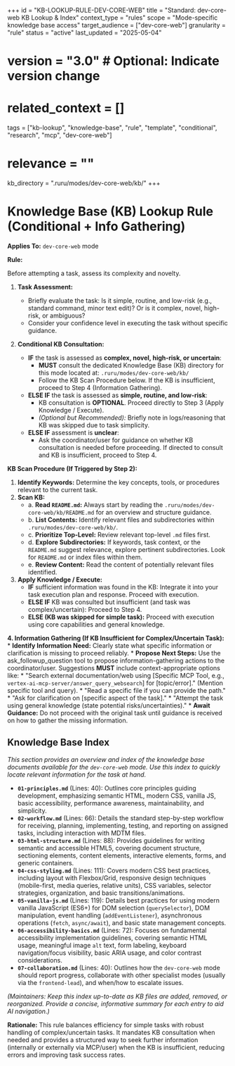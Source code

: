 +++
id = "KB-LOOKUP-RULE-DEV-CORE-WEB"
title = "Standard: dev-core-web KB Lookup & Index"
context_type = "rules"
scope = "Mode-specific knowledge base access"
target_audience = ["dev-core-web"]
granularity = "rule"
status = "active"
last_updated = "2025-05-04"
# version = "3.0" # Optional: Indicate version change
# related_context = []
tags = ["kb-lookup", "knowledge-base", "rule", "template", "conditional", "research", "mcp", "dev-core-web"]
# relevance = ""
kb_directory = ".ruru/modes/dev-core-web/kb/"
+++

# Knowledge Base (KB) Lookup Rule (Conditional + Info Gathering)

**Applies To:** `dev-core-web` mode

**Rule:**

Before attempting a task, assess its complexity and novelty.

1.  **Task Assessment:**
    *   Briefly evaluate the task: Is it simple, routine, and low-risk (e.g., standard command, minor text edit)? Or is it complex, novel, high-risk, or ambiguous?
    *   Consider your confidence level in executing the task without specific guidance.

2.  **Conditional KB Consultation:**
    *   **IF** the task is assessed as **complex, novel, high-risk, or uncertain**:
        *   **MUST** consult the dedicated Knowledge Base (KB) directory for this mode located at: `.ruru/modes/dev-core-web/kb/`
        *   Follow the KB Scan Procedure below. If the KB is insufficient, proceed to Step 4 (Information Gathering).
    *   **ELSE IF** the task is assessed as **simple, routine, and low-risk**:
        *   KB consultation is **OPTIONAL**. Proceed directly to Step 3 (Apply Knowledge / Execute).
        *   *(Optional but Recommended):* Briefly note in logs/reasoning that KB was skipped due to task simplicity.
    *   **ELSE IF** assessment is **unclear**:
        *   Ask the coordinator/user for guidance on whether KB consultation is needed before proceeding. If directed to consult and KB is insufficient, proceed to Step 4.

**KB Scan Procedure (If Triggered by Step 2):**

1.  **Identify Keywords:** Determine the key concepts, tools, or procedures relevant to the current task.
2.  **Scan KB:**
    *   a. **Read `README.md`:** Always start by reading the `.ruru/modes/dev-core-web/kb/README.md` for an overview and structure guidance.
    *   b. **List Contents:** Identify relevant files and subdirectories within `.ruru/modes/dev-core-web/kb/`.
    *   c. **Prioritize Top-Level:** Review relevant top-level `.md` files first.
    *   d. **Explore Subdirectories:** If keywords, task context, or the `README.md` suggest relevance, explore pertinent subdirectories. Look for `README.md` or index files within them.
    *   e. **Review Content:** Read the content of potentially relevant files identified.
3.  **Apply Knowledge / Execute:**
    *   **IF** sufficient information was found in the KB: Integrate it into your task execution plan and response. Proceed with execution.
    *   **ELSE IF** KB was consulted but insufficient (and task was complex/uncertain): Proceed to Step 4.
    *   **ELSE (KB was skipped for simple task):** Proceed with execution using core capabilities and general knowledge.

**4. Information Gathering (If KB Insufficient for Complex/Uncertain Task):**
    *   **Identify Information Need:** Clearly state what specific information or clarification is missing to proceed reliably.
    *   **Propose Next Steps:** Use the ask_followup_question tool to propose information-gathering actions to the coordinator/user. Suggestions **MUST** include context-appropriate options like:
        *   "Search external documentation/web using [Specific MCP Tool, e.g., `vertex-ai-mcp-server/answer_query_websearch`] for [topic/error]." (Mention specific tool and query).
        *   "Read a specific file if you can provide the path."
        *   "Ask for clarification on [specific aspect of the task]."
        *   "Attempt the task using general knowledge (state potential risks/uncertainties)."
    *   **Await Guidance:** Do not proceed with the original task until guidance is received on how to gather the missing information.

## Knowledge Base Index

*This section provides an overview and index of the knowledge base documents available for the `dev-core-web` mode. Use this index to quickly locate relevant information for the task at hand.*

*   **`01-principles.md`** (Lines: 40): Outlines core principles guiding development, emphasizing semantic HTML, modern CSS, vanilla JS, basic accessibility, performance awareness, maintainability, and simplicity.
*   **`02-workflow.md`** (Lines: 66): Details the standard step-by-step workflow for receiving, planning, implementing, testing, and reporting on assigned tasks, including interaction with MDTM files.
*   **`03-html-structure.md`** (Lines: 88): Provides guidelines for writing semantic and accessible HTML5, covering document structure, sectioning elements, content elements, interactive elements, forms, and generic containers.
*   **`04-css-styling.md`** (Lines: 111): Covers modern CSS best practices, including layout with Flexbox/Grid, responsive design techniques (mobile-first, media queries, relative units), CSS variables, selector strategies, organization, and basic transitions/animations.
*   **`05-vanilla-js.md`** (Lines: 119): Details best practices for using modern vanilla JavaScript (ES6+) for DOM selection (`querySelector`), DOM manipulation, event handling (`addEventListener`), asynchronous operations (`fetch`, `async/await`), and basic state management concepts.
*   **`06-accessibility-basics.md`** (Lines: 72): Focuses on fundamental accessibility implementation guidelines, covering semantic HTML usage, meaningful image `alt` text, form labeling, keyboard navigation/focus visibility, basic ARIA usage, and color contrast considerations.
*   **`07-collaboration.md`** (Lines: 40): Outlines how the `dev-core-web` mode should report progress, collaborate with other specialist modes (usually via the `frontend-lead`), and when/how to escalate issues.

*(Maintainers: Keep this index up-to-date as KB files are added, removed, or reorganized. Provide a concise, informative summary for each entry to aid AI navigation.)*


**Rationale:** This rule balances efficiency for simple tasks with robust handling of complex/uncertain tasks. It mandates KB consultation when needed and provides a structured way to seek further information (internally or externally via MCP/user) when the KB is insufficient, reducing errors and improving task success rates.